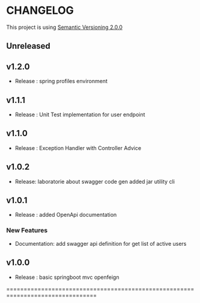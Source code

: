 <!--
*** "A changelog is a log or record of all notable changes made to a project.
*** The project is often a website or software project, and the changelog
*** usually includes records of changes such as bug fixes, new features,
*** etc.” – Wikipedia

## v0.0.0

### New Features

### Updates / Improvements

### Fixes

-->

CHANGELOG
================================================================================
This project is using [Semantic Versioning 2.0.0](http://semver.org/)

## Unreleased

## v1.2.0
- Release : spring profiles environment

## v1.1.1
- Release : Unit Test implementation for user endpoint

## v1.1.0
- Release : Exception Handler with Controller Advice 

## v1.0.2
- Release: laboratorie about swagger code gen added jar utility cli

## v1.0.1
- Release : added OpenApi documentation

### New Features
- Documentation: add swagger api definition for get list of active users 

## v1.0.0
 - Release : basic springboot mvc openfeign
 
 ================================================================================
